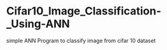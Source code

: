 # Cifar10_Image_Classification-_Using-ANN
simple  ANN Program to classify image from cifar 10 dataset
